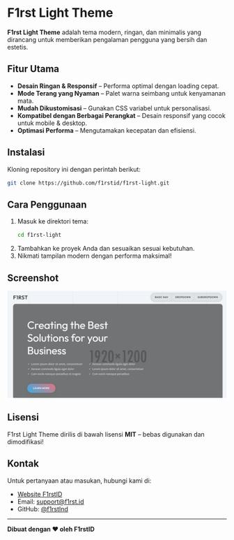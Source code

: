 # F1rst Light Theme

**F1rst Light Theme** adalah tema modern, ringan, dan minimalis yang dirancang untuk memberikan pengalaman pengguna yang bersih dan estetis.

## Fitur Utama

- **Desain Ringan & Responsif** – Performa optimal dengan loading cepat.
- **Mode Terang yang Nyaman** – Palet warna seimbang untuk kenyamanan mata.
- **Mudah Dikustomisasi** – Gunakan CSS variabel untuk personalisasi.
- **Kompatibel dengan Berbagai Perangkat** – Desain responsif yang cocok untuk mobile & desktop.
- **Optimasi Performa** – Mengutamakan kecepatan dan efisiensi.

## Instalasi

Kloning repository ini dengan perintah berikut:

```sh
git clone https://github.com/f1rstid/f1rst-light.git
```

## Cara Penggunaan

1. Masuk ke direktori tema:
   ```sh
   cd f1rst-light
   ```
2. Tambahkan ke proyek Anda dan sesuaikan sesuai kebutuhan.
3. Nikmati tampilan modern dengan performa maksimal!

## Screenshot

![F1rst Light Theme Preview](pictures/screen.png)


## Lisensi

F1rst Light Theme dirilis di bawah lisensi **MIT** – bebas digunakan dan dimodifikasi!

## Kontak

Untuk pertanyaan atau masukan, hubungi kami di:
- [Website F1rstID](https://f1rst.id)
- Email: support@f1rst.id
- GitHub: [@f1rstInd](https://github.com/f1rstInd)

---

**Dibuat dengan ❤️ oleh F1rstID**
